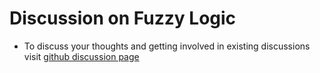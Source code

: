 # Discussion on Fuzzy Logic
- To discuss your thoughts and getting involved in existing discussions visit [github discussion page](https://github.com/amogorkon/fuzzylogic/discussions)
<body>
<script src="https://giscus.app/client.js"
        data-repo="Python-Fuzzylogic/fuzzylogic"
        data-repo-id="MDEwOlJlcG9zaXRvcnk4MjcyMTY3MA=="
        data-category="General"
        data-category-id="MDE4OkRpc2N1c3Npb25DYXRlZ29yeTMyNjM5MDIx"
        data-mapping="url"
        data-strict="0"
        data-reactions-enabled="1"
        data-emit-metadata="0"
        data-input-position="bottom"
        data-theme="light_high_contrast"
        data-lang="en"
        crossorigin="anonymous"
        async>
</script>
</body>